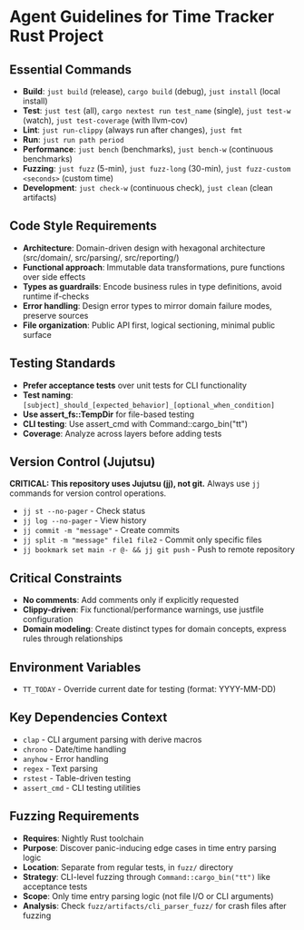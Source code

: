 # Agent Guidelines for Time Tracker Rust Project

## Essential Commands
- **Build**: `just build` (release), `cargo build` (debug), `just install` (local install)
- **Test**: `just test` (all), `cargo nextest run test_name` (single), `just test-w` (watch), `just test-coverage` (with llvm-cov)
- **Lint**: `just run-clippy` (always run after changes), `just fmt`
- **Run**: `just run path period`
- **Performance**: `just bench` (benchmarks), `just bench-w` (continuous benchmarks)
- **Fuzzing**: `just fuzz` (5-min), `just fuzz-long` (30-min), `just fuzz-custom <seconds>` (custom time)
- **Development**: `just check-w` (continuous check), `just clean` (clean artifacts)

## Code Style Requirements
- **Architecture**: Domain-driven design with hexagonal architecture (src/domain/, src/parsing/, src/reporting/)
- **Functional approach**: Immutable data transformations, pure functions over side effects
- **Types as guardrails**: Encode business rules in type definitions, avoid runtime if-checks
- **Error handling**: Design error types to mirror domain failure modes, preserve sources
- **File organization**: Public API first, logical sectioning, minimal public surface

## Testing Standards
- **Prefer acceptance tests** over unit tests for CLI functionality
- **Test naming**: `[subject]_should_[expected_behavior]_[optional_when_condition]`
- **Use assert_fs::TempDir** for file-based testing
- **CLI testing**: Use assert_cmd with Command::cargo_bin("tt")
- **Coverage**: Analyze across layers before adding tests

## Version Control (Jujutsu)
**CRITICAL: This repository uses Jujutsu (jj), not git.** Always use `jj` commands for version control operations.
- `jj st --no-pager` - Check status
- `jj log --no-pager` - View history
- `jj commit -m "message"` - Create commits
- `jj split -m "message" file1 file2` - Commit only specific files
- `jj bookmark set main -r @- && jj git push` - Push to remote repository

## Critical Constraints
- **No comments**: Add comments only if explicitly requested
- **Clippy-driven**: Fix functional/performance warnings, use justfile configuration
- **Domain modeling**: Create distinct types for domain concepts, express rules through relationships

## Environment Variables
- `TT_TODAY` - Override current date for testing (format: YYYY-MM-DD)

## Key Dependencies Context
- `clap` - CLI argument parsing with derive macros
- `chrono` - Date/time handling
- `anyhow` - Error handling
- `regex` - Text parsing
- `rstest` - Table-driven testing
- `assert_cmd` - CLI testing utilities

## Fuzzing Requirements
- **Requires**: Nightly Rust toolchain
- **Purpose**: Discover panic-inducing edge cases in time entry parsing logic
- **Location**: Separate from regular tests, in `fuzz/` directory
- **Strategy**: CLI-level fuzzing through `Command::cargo_bin("tt")` like acceptance tests
- **Scope**: Only time entry parsing logic (not file I/O or CLI arguments)
- **Analysis**: Check `fuzz/artifacts/cli_parser_fuzz/` for crash files after fuzzing
